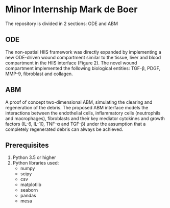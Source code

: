 # Minor Internship Mark de Boer

The repository is divided in 2 sections: ODE and ABM

## ODE 
The non-spatial HIIS framework was directly expanded by implementing a new ODE-driven wound compartment similar to the tissue, liver and blood compartment in the HIIS interface (Figure 2). The novel wound compartment implemented the following biological entities: TGF-β, PDGF, MMP-9, fibroblast and collagen.

## ABM
A proof of concept two-dimensional ABM, simulating the clearing and regeneration of the debris. The proposed ABM interface models the interactions between the endothelial cells, inflammatory cells (neutrophils and macrophages), fibroblasts and their key mediator cytokines and growth factors (IL-6, IL-10, TNF-α and TGF-β) under the assumption that a completely regenerated debris can always be achieved.

## Prerequisites
1. Python 3.5 or higher
2. Python libraries used:
    - numpy
    - scipy
    - csv
    - matplotlib
    - seaborn
    - pandas
    - mesa



